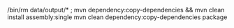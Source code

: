 /bin/rm data/output/* ; mvn dependency:copy-dependencies && mvn clean install assembly:single
mvn clean dependency:copy-dependencies package

